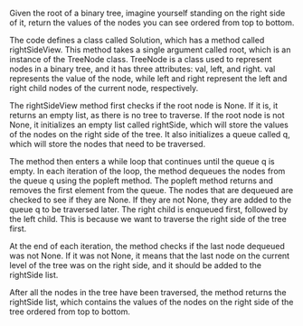 Given the root of a binary tree, imagine yourself standing on the right side of it, return the values of the nodes you can see ordered from top to bottom.

The code defines a class called Solution, which has a method called rightSideView. This method takes a single argument called root, which is an instance of the TreeNode class. TreeNode is a class used to represent nodes in a binary tree, and it has three attributes: val, left, and right. val represents the value of the node, while left and right represent the left and right child nodes of the current node, respectively.

The rightSideView method first checks if the root node is None. If it is, it returns an empty list, as there is no tree to traverse. If the root node is not None, it initializes an empty list called rightSide, which will store the values of the nodes on the right side of the tree. It also initializes a queue called q, which will store the nodes that need to be traversed.

The method then enters a while loop that continues until the queue q is empty. In each iteration of the loop, the method dequeues the nodes from the queue q using the popleft method. The popleft method returns and removes the first element from the queue. The nodes that are dequeued are checked to see if they are None. If they are not None, they are added to the queue q to be traversed later. The right child is enqueued first, followed by the left child. This is because we want to traverse the right side of the tree first.

At the end of each iteration, the method checks if the last node dequeued was not None. If it was not None, it means that the last node on the current level of the tree was on the right side, and it should be added to the rightSide list.

After all the nodes in the tree have been traversed, the method returns the rightSide list, which contains the values of the nodes on the right side of the tree ordered from top to bottom.